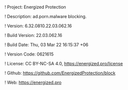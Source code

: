 ! Project: Energized Protection

! Description: ad.porn.malware blocking.

! Version: 6.32.0810.22.03.062.16

! Build Version: 22.03.062.16

! Build Date: Thu, 03 Mar 22 16:15:37 +06

! Version Code: 0621615

! License: CC BY-NC-SA 4.0, https://energized.pro/license

! Github: https://github.com/EnergizedProtection/block

! Web: https://energized.pro
